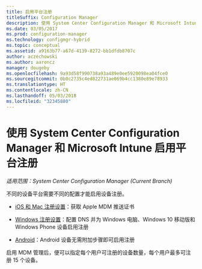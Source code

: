 ```yaml
---
title: 启用平台注册
titleSuffix: Configuration Manager
description: 使用 System Center Configuration Manager 和 Microsoft Intune 启用平台注册。
ms.date: 03/05/2017
ms.prod: configuration-manager
ms.technology: configmgr-hybrid
ms.topic: conceptual
ms.assetid: a9163b77-a67d-4139-8272-bb1dfdb8707c
author: aczechowski
ms.author: aaroncz
manager: dougeby
ms.openlocfilehash: 9a93d58f990738a93a489e0ee5920098ea04fce0
ms.sourcegitcommit: 0b0c2735c4ed822731ae069b4cc1380e89e78933
ms.translationtype: HT
ms.contentlocale: zh-CN
ms.lasthandoff: 05/03/2018
ms.locfileid: "32345880"
---
```

# <a name="enable-platform-enrollment-with-system-center-configuration-manager-and-microsoft-intune"></a>使用 System Center Configuration Manager 和 Microsoft Intune 启用平台注册

*适用范围：System Center Configuration Manager (Current Branch)*

不同的设备平台需要不同的配置才能启用设备注册。
  - [iOS 和 Mac 注册设置](enroll-hybrid-ios-mac.md)：获取 Apple MDM 推送证书

  - [Windows 注册设置](enroll-hybrid-windows.md)：配置 DNS 并为 Windows 电脑、Windows 10 移动版和 Windows Phone 设备启用注册

  - [Android](enroll-hybrid-android.md)：Android 设备无需附加步骤即可启用注册

启用 MDM 管理后，便可以指定每个用户可注册的设备数量，每个用户最多可注册 15 个设备。
